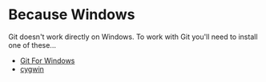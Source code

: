 # Because Windows

Git doesn't work directly on Windows. To work with Git you'll need to install one of these...

* [Git For Windows](https://gitforwindows.org)
* [cygwin](https://www.cygwin.com)
